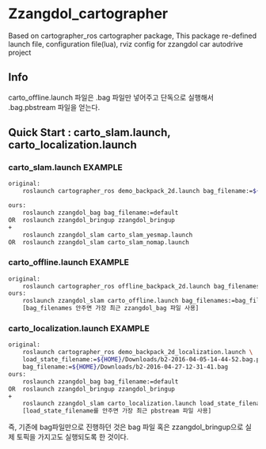 # Zzangdol_cartographer

Based on cartographer_ros cartographer package,
This package re-defined launch file, configuration file(lua), rviz config
for zzangdol car autodrive project

## Info

carto_offline.launch 파일은 .bag 파일만 넣어주고 단독으로 실행해서 .bag.pbstream 파일을 얻는다.

## Quick Start : carto_slam.launch, carto_localization.launch

### carto_slam.launch EXAMPLE

```bash
original:
    roslaunch cartographer_ros demo_backpack_2d.launch bag_filename:=${HOME}/Downloads/cartographer_paper_deutsches_museum.bag

ours:
    roslaunch zzangdol_bag bag_filename:=default
OR  roslaunch zzangdol_bringup zzangdol_bringup
+
    roslaunch zzangdol_slam carto_slam_yesmap.launch
OR  roslaunch zzangdol_slam carto_slam_nomap.launch
```

### carto_offline.launch EXAMPLE

```bash
original:
    roslaunch cartographer_ros offline_backpack_2d.launch bag_filenames:=${HOME}/Downloads/b2-2016-04-05-14-44-52.bag
ours:
    roslaunch zzangdol_slam carto_offline.launch bag_filenames:=bag_filename
    [bag_filenames 안주면 가장 최근 zzangdol_bag 파일 사용]

```

### carto_localization.launch EXAMPLE

```bash
original:
    roslaunch cartographer_ros demo_backpack_2d_localization.launch \
    load_state_filename:=${HOME}/Downloads/b2-2016-04-05-14-44-52.bag.pbstream \
    bag_filename:=${HOME}/Downloads/b2-2016-04-27-12-31-41.bag
ours:
    roslaunch zzangdol_bag bag_filename:=default
OR  roslaunch zzangdol_bringup zzangdol_bringup
+
    roslaunch zzangdol_slam carto_localization.launch load_state_filename:=bagpbstream_file_name
	[load_state_filename를 안주면 가장 최근 pbstream 파일 사용]

```

즉, 기존에 bag파일만으로 진행하던 것은 bag 파일 혹은 zzangdol_bringup으로 실제 토픽을 가지고도 실행되도록 한 것이다.
